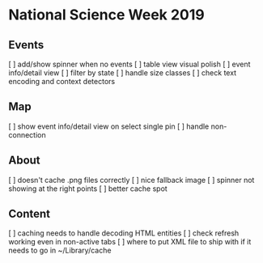 #  National Science Week 2019

## Events

[ ] add/show spinner when no events
[ ] table view visual polish
[ ] event info/detail view
[ ] filter by state
[ ] handle size classes
[ ] check text encoding and context detectors

## Map

[ ] show event info/detail view on select single pin
[ ] handle non-connection

## About

[ ] doesn't cache .png files correctly
[ ] nice fallback image
[ ] spinner not showing at the right points
[ ] better cache spot

## Content

[ ] caching needs to handle decoding HTML entities
[ ] check refresh working even in non-active tabs
[ ] where to put XML file to ship with if it needs to go in ~/Library/cache
